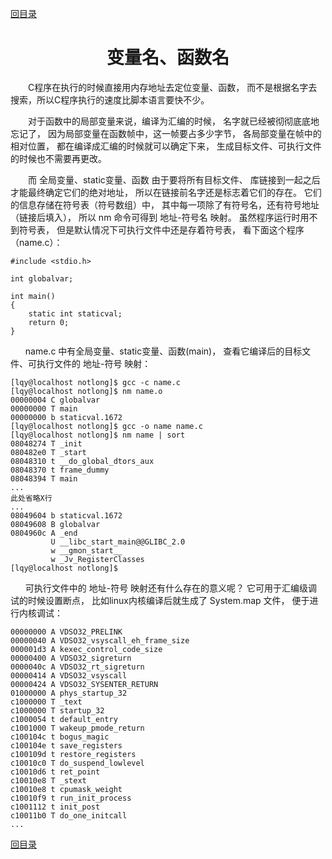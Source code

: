 ﻿[content]: https://github.com/1184893257/simplelinux/blob/master/README.md#content

[回目录][content]

<a name="top"></a>

<h1 align="center">变量名、函数名
</h1>

　　C程序在执行的时候直接用内存地址去定位变量、函数，
而不是根据名字去搜索，所以C程序执行的速度比脚本语言要快不少。

　　对于函数中的局部变量来说，编译为汇编的时候，
名字就已经被彻彻底底地忘记了，
因为局部变量在函数帧中，这一帧要占多少字节，
各局部变量在帧中的相对位置，
都在编译成汇编的时候就可以确定下来，
生成目标文件、可执行文件的时候也不需要再更改。

　　而 全局变量、static变量、函数 由于要将所有目标文件、
库链接到一起之后才能最终确定它们的绝对地址，
所以在链接前名字还是标志着它们的存在。
它们的信息存储在符号表（符号数组）中，
其中每一项除了有符号名，还有符号地址（链接后填入），
所以 nm 命令可得到 地址-符号名 映射。
虽然程序运行时用不到符号表，
但是默认情况下可执行文件中还是存着符号表，
看下面这个程序（name.c）：

	#include <stdio.h>
	
	int globalvar;
	
	int main()
	{
		static int staticval;
		return 0;
	}

`　　`name.c 中有全局变量、static变量、函数(main)，
查看它编译后的目标文件、可执行文件的 地址-符号 映射：

	[lqy@localhost notlong]$ gcc -c name.c
	[lqy@localhost notlong]$ nm name.o
	00000004 C globalvar
	00000000 T main
	00000000 b staticval.1672
	[lqy@localhost notlong]$ gcc -o name name.c
	[lqy@localhost notlong]$ nm name | sort
	08048274 T _init
	080482e0 T _start
	08048310 t __do_global_dtors_aux
	08048370 t frame_dummy
	08048394 T main
	...
	此处省略X行
	...
	08049604 b staticval.1672
	08049608 B globalvar
	0804960c A _end
	         U __libc_start_main@@GLIBC_2.0
	         w __gmon_start__
	         w _Jv_RegisterClasses
	[lqy@localhost notlong]$ 

`　　`可执行文件中的 地址-符号 映射还有什么存在的意义呢？
它可用于汇编级调试的时候设置断点，
比如linux内核编译后就生成了 System.map 文件，
便于进行内核调试：

	00000000 A VDSO32_PRELINK
	00000040 A VDSO32_vsyscall_eh_frame_size
	000001d3 A kexec_control_code_size
	00000400 A VDSO32_sigreturn
	0000040c A VDSO32_rt_sigreturn
	00000414 A VDSO32_vsyscall
	00000424 A VDSO32_SYSENTER_RETURN
	01000000 A phys_startup_32
	c1000000 T _text
	c1000000 T startup_32
	c1000054 t default_entry
	c1001000 T wakeup_pmode_return
	c100104c t bogus_magic
	c100104e t save_registers
	c100109d t restore_registers
	c10010c0 T do_suspend_lowlevel
	c10010d6 t ret_point
	c10010e8 T _stext
	c10010e8 t cpumask_weight
	c10010f9 t run_init_process
	c1001112 t init_post
	c10011b0 T do_one_initcall
	...

[回目录][content]
